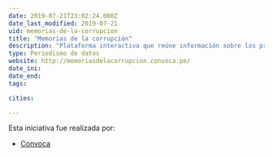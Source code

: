 ```yaml
---
date: 2019-07-21T23:02:24.000Z
date_last_modified: 2019-07-21
uid: memorias-de-la-corrupcion
title: "Memorias de la corrupción"
description: "Plataforma interactiva que reúne información sobre los principales casos de corrupción ocurridos en el Perú en los últimos 40 años."
type: Periodismo de datos
website: http://memoriasdelacorrupcion.convoca.pe/
date_ini: 
date_end: 
tags:

cities: 

---
```


Esta iniciativa fue realizada por:

- [Convoca](/organizaciones/convoca)
